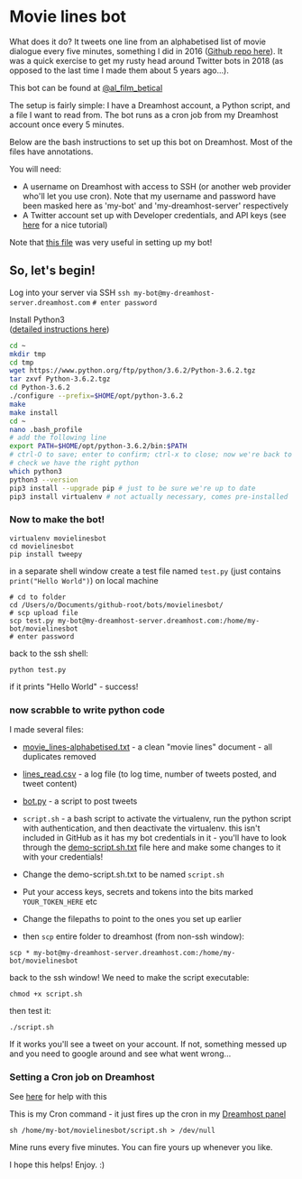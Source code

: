 # Movie lines bot


What does it do? It tweets one line from an alphabetised list of movie dialogue every five minutes, something I did in 2016 ([Github repo here](https://github.com/olliepalmer/48lines)). It was a quick exercise to get my rusty head around Twitter bots in 2018 (as opposed to the last time I made them about 5 years ago...).

This bot can be found at [@al_film_betical](https://twitter.com/al_film_betical)

The setup is fairly simple: I have a Dreamhost account, a Python script, and a file I want to read from. The bot runs as a cron job from my Dreamhost account once every 5 minutes.

Below are the bash instructions to set up this bot on Dreamhost. Most of the files have annotations.

You will need:

- A username on Dreamhost with access to SSH (or another web provider who'll let you use cron). Note that my username and password have been masked here as 'my-bot' and 'my-dreamhost-server' respectively
- A Twitter account set up with Developer credentials, and API keys (see [here](https://www.slickremix.com/docs/how-to-get-api-keys-and-tokens-for-twitter/) for a nice tutorial)

Note that [this file](https://gist.github.com/moonmilk/8d78032debd16f31a8a9) was very useful in setting up my bot! 

## So, let's begin!

Log into your server via SSH
```ssh my-bot@my-dreamhost-server.dreamhost.com```
```# enter password```

Install Python3  
([detailed instructions here](https://help.dreamhost.com/hc/en-us/articles/115000702772-Installing-a-custom-version-of-Python-3))

```bash
cd ~
mkdir tmp
cd tmp
wget https://www.python.org/ftp/python/3.6.2/Python-3.6.2.tgz
tar zxvf Python-3.6.2.tgz 
cd Python-3.6.2 
./configure --prefix=$HOME/opt/python-3.6.2
make
make install
cd ~
nano .bash_profile
# add the following line
export PATH=$HOME/opt/python-3.6.2/bin:$PATH
# ctrl-O to save; enter to confirm; ctrl-x to close; now we're back to bash
# check we have the right python
which python3 
python3 --version
pip3 install --upgrade pip # just to be sure we're up to date
pip3 install virtualenv # not actually necessary, comes pre-installed
```

### Now to make the bot!
```
virtualenv movielinesbot
cd movielinesbot
pip install tweepy
```

in a separate shell window
create a test file named ```test.py``` (just contains ```print("Hello World")```) on local machine
```
# cd to folder
cd /Users/o/Documents/github-root/bots/movielinesbot/
# scp upload file
scp test.py my-bot@my-dreamhost-server.dreamhost.com:/home/my-bot/movielinesbot
# enter password
```

back to the ssh shell:

```
python test.py
```

if it prints "Hello World" - success!


### now scrabble to write python code

I made several files:

- [movie_lines-alphabetised.txt](movie_lines-alphabetised.txt) - a clean "movie lines" document - all duplicates removed
- [lines_read.csv](lines_read.csv) - a log file (to log time, number of tweets posted, and tweet content)
- [bot.py](bot.py) - a script to post tweets
-  ```script.sh``` - a bash script to activate the virtualenv, run the python script with authentication, and then deactivate the virtualenv. this isn't included in GitHub as it has my bot credentials in it - you'll have to look through the [demo-script.sh.txt](demo-script.sh.txt) file here and make some changes to it with your credentials!


- Change the demo-script.sh.txt to be named ```script.sh```
- Put your access keys, secrets and tokens into the bits marked ```YOUR_TOKEN_HERE``` etc
- Change the filepaths to point to the ones you set up earlier
- then ```scp``` entire folder to dreamhost (from non-ssh window):
```
scp * my-bot@my-dreamhost-server.dreamhost.com:/home/my-bot/movielinesbot
```

back to the ssh window! We need to make the script executable:
```
chmod +x script.sh
```
then test it:
```
./script.sh
```

If it works you'll see a tweet on your account. If not, something messed up and you need to google around and see what went wrong...

### Setting a Cron job on Dreamhost

See [here](https://help.dreamhost.com/hc/en-us/articles/215088668-How-do-I-create-a-cron-job-) for help with this 

This is my Cron command - it just fires up the cron in my [Dreamhost panel](https://panel.dreamhost.com/index.cgi?tree=advanced.cron&)
```
sh /home/my-bot/movielinesbot/script.sh > /dev/null
```
Mine runs every five minutes. You can fire yours up whenever you like.

I hope this helps! Enjoy. :)